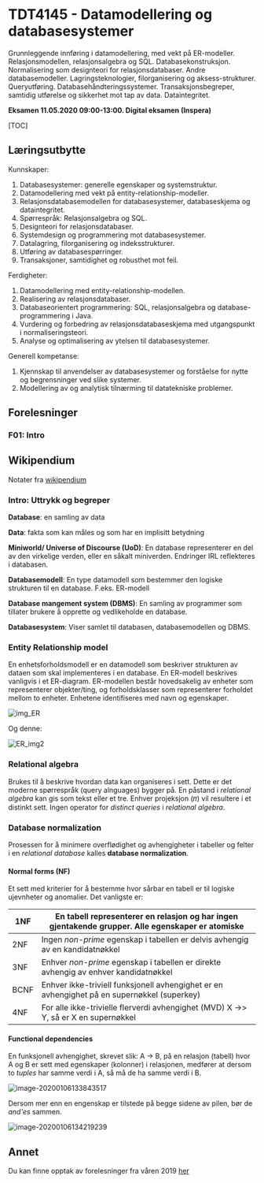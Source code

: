 # TDT4145 - Datamodellering og databasesystemer

Grunnleggende innføring i datamodellering, med vekt på ER-modeller.  Relasjonsmodellen, relasjonsalgebra og SQL. Databasekonstruksjon.  Normalisering som designteori for relasjonsdatabaser. Andre databasemodeller. Lagringsteknologier, filorganisering og  aksess-strukturer. Queryutføring. Databasehåndteringssystemer.  Transaksjonsbegreper, samtidig utførelse og sikkerhet mot tap av data.  Dataintegritet.



**Eksamen 11.05.2020 09:00-13:00. Digital eksamen (Inspera)**



[TOC]



## Læringsutbytte

Kunnskaper: 

1. Databasesystemer: generelle egenskaper og systemstruktur.
2. Datamodellering med vekt på entity-relationship-modeller. 
3. Relasjonsdatabasemodellen for databasesystemer, databaseskjema og dataintegritet.
4. Spørrespråk: Relasjonsalgebra og SQL.
5. Designteori for relasjonsdatabaser.
6. Systemdesign og programmering mot databasesystemer.
7. Datalagring, filorganisering og indeksstrukturer.
8. Utføring av databasespørringer.
9. Transaksjoner, samtidighet og robusthet mot feil.

Ferdigheter:

1. Datamodellering med entity-relationship-modellen.
2. Realisering av relasjonsdatabaser.
3. Databaseorientert programmering: SQL, relasjonsalgebra og database-programmering i Java.
4. Vurdering og forbedring av relasjonsdatabaseskjema med utgangspunkt i normaliseringsteori.
5. Analyse og optimalisering av ytelsen til databasesystemer.

Generell kompetanse:

1. Kjennskap til anvendelser av databasesystemer og forståelse for nytte og begrensninger ved slike systemer.
2. Modellering av og analytisk tilnærming til datatekniske problemer.





## Forelesninger

### F01: Intro



## Wikipendium

Notater fra [wikipendium](https://www.wikipendium.no/TDT4145_Data_Modelling_and_Database_Systems)



### Intro: Uttrykk og begreper

**Database**: en samling av data

**Data**: fakta som kan måles og som har en implisitt betydning

**Miniworld/ Universe of Discourse (UoD)**: En database representerer en del av den virkelige verden, eller en såkalt miniverden. Endringer IRL reflekteres i databasen.

**Databasemodell**: En type datamodell som bestemmer den logiske strukturen til en database. F.eks. ER-modell

**Database mangement system (DBMS)**: En samling av programmer som tillater brukere å opprette og vedlikeholde en database.

**Databasesystem**: Viser samlet til databasen, databasemodellen og DBMS. 



### Entity Relationship model

En enhetsforholdsmodell er en datamodell som beskriver strukturen av dataen som skal implementeres i en database. En ER-modell beskrives vanligvis i et ER-diagram. ER-modellen består hovedsakelig av enheter som representerer objekter/ting, og forholdsklasser som representerer forholdet mellom to enheter. Enhetene identifiseres med navn og egenskaper. 

![img_ER](http://i.imgur.com/P8ZPGlo.png)

Og denne: 

![ER_img2](http://i.imgur.com/9EdcKUN.png)

### Relational algebra

Brukes til å beskrive hvordan data kan organiseres i sett. Dette er det moderne spørrespråk (query alnguages) bygger på. En påstand i *relational algebra* kan gis som tekst eller et tre. Enhver projeksjon (𝜋) vil resultere i et distinkt sett. Ingen operator for *distinct queries* i *relational algebra*. 



### Database normalization

Prosessen for å minimere overflødighet og avhengigheter i tabeller og felter i en *relational database* kalles  **database normalization**. 



#### Normal forms (NF)

Et sett med kriterier for å bestemme hvor sårbar en tabell er til logiske ujevnheter og anomalier. Det vanligste er: 

| 1NF  | En tabell representerer en relasjon og har ingen gjentakende grupper. Alle egenskaper er atomiske |
| ---- | ------------------------------------------------------------ |
| 2NF  | Ingen *non-prime* egenskap i tabellen er delvis avhengig av en kandidatnøkkel |
| 3NF  | Enhver *non-prime* egenskap i tabellen er direkte avhengig av enhver kandidatnøkkel |
| BCNF | Enhver ikke-triviell funksjonell avhengighet er en avhengighet på en supernøkkel (superkey) |
| 4NF  | For alle ikke-trivielle flerverdi avhengighet (MVD) X ->> Y, så er X en supernøkkel |



#### Functional dependencies

En funksjonell avhengighet, skrevet slik: A -> B, på en relasjon (tabell) hvor A og B er sett med egenskaper (kolonner) i relasjonen, medfører at dersom to *tuples* har samme verdi i A, så må de ha samme verdi i B. 

![image-20200106133843517](/home/kristoffer/.config/Typora/typora-user-images/image-20200106133843517.png)

Dersom mer enn en engenskap er tilstede på begge sidene av pilen, bør de *and'es* sammen. 



![image-20200106134219239](/home/kristoffer/.config/Typora/typora-user-images/image-20200106134219239.png)





## Annet

Du kan finne opptak av forelesninger fra våren 2019 [her](https://mediasite.ntnu.no/Mediasite/Catalog/catalogs/tdt4145_v19)

